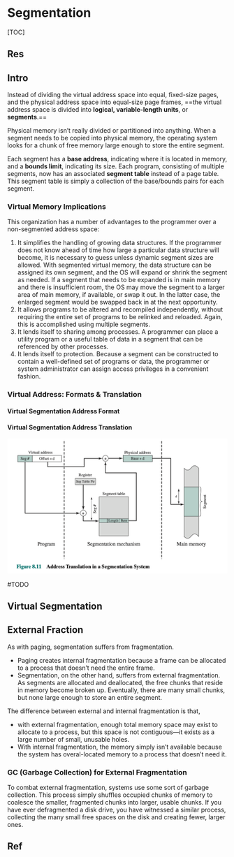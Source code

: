 # Segmentation

[TOC]



## Res


## Intro
Instead of dividing the virtual address space into equal, fixed-size pages, and the physical address space into equal-size page frames, ==the virtual address space is divided into **logical, variable-length units**, or **segments**.==

Physical memory isn’t really divided or partitioned into anything. When a segment needs to be copied into physical memory, the operating system looks for a chunk of free memory large enough to store the entire segment.

Each segment has a **base address**, indicating where it is located in memory, and a **bounds limit**, indicating its size. Each program, consisting of multiple segments, now has an associated **segment table** instead of a page table. This segment table is simply a collection of the base/bounds pairs for each segment.


### Virtual Memory Implications
This organization has a number of advantages to the programmer over a non-segmented address space:
1. It simplifies the handling of growing data structures. If the programmer does not know ahead of time how large a particular data structure will become, it is necessary to guess unless dynamic segment sizes are allowed. With segmented virtual memory, the data structure can be assigned its own segment, and the OS will expand or shrink the segment as needed. If a segment that needs to be expanded is in main memory and there is insufficient room, the OS may move the segment to a larger area of main memory, if available, or swap it out. In the latter case, the enlarged segment would be swapped back in at the next opportunity.
2. It allows programs to be altered and recompiled independently, without requiring the entire set of programs to be relinked and reloaded. Again, this is accomplished using multiple segments.
3. It lends itself to sharing among processes. A programmer can place a utility program or a useful table of data in a segment that can be referenced by other processes.
4. It lends itself to protection. Because a segment can be constructed to contain a well-defined set of programs or data, the programmer or system administrator can assign access privileges in a convenient fashion.



### Virtual Address: Formats & Translation
#### Virtual Segmentation Address Format


#### Virtual Segmentation Address Translation

![](../../../../../../../Assets/Pics/Screenshot%202023-06-19%20at%207.32.27%20PM.png)

#TODO 


## Virtual Segmentation 

## External Fraction
As with paging, segmentation suffers from fragmentation.
- Paging creates internal fragmentation because a frame can be allocated to a process that doesn’t need the entire frame. 
- Segmentation, on the other hand, suffers from external fragmentation. As segments are allocated and deallocated, the free chunks that reside in memory become broken up. Eventually, there are many small chunks, but none large enough to store an entire segment.

The difference between external and internal fragmentation is that, 
- with external fragmentation, enough total memory space may exist to allocate to a process, but this space is not contiguous—it exists as a large number of small, unusable holes.
- With internal fragmentation, the memory simply isn’t available because the system has overal-located memory to a process that doesn’t need it.


### GC (Garbage Collection) for External Fragmentation
To combat external fragmentation, systems use some sort of garbage collection. This process simply shuffles occupied chunks of memory to coalesce the smaller, fragmented chunks into larger, usable chunks. If you have ever defragmented a disk drive, you have witnessed a similar process, collecting the many small free spaces on the disk and creating fewer, larger ones.



## Ref

